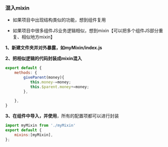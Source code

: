 ### 混入mixin

+ 如果项目中出现结构类似的功能，想到组件复用

+ 如果项目中很多组件JS业务逻辑相似，想到mixin【可以把多个组件JS部分重复、相似地方mixin】

**1、新建文件夹并对外暴露，如myMixin/index.js**

**2、把相似逻辑的代码封装成mixin混入**

```js
export default {
    methods: {
        giveParent(money){
           this.money-=money;
           this.$parent.money+=money;
        },
        
    },
}
```

**3、在组件中导入，并使用**，所有的配置项都可以进行封装

```js
import myMixin from './myMixin'
export default {
    mixins:[myMixin],
};
```

